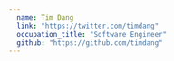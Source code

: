 ```yaml
---
  name: Tim Dang
  link: "https://twitter.com/timdang"
  occupation_title: "Software Engineer"
  github: "https://github.com/timdang"
---
```

